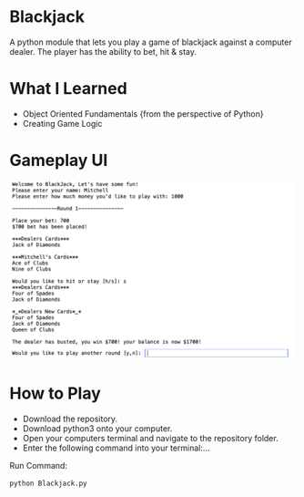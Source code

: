 # Blackjack

A python module that lets you play a game of blackjack against a computer dealer. The player has the ability to bet, hit & stay.

# What I Learned

* Object Oriented Fundamentals {from the perspective of Python}
* Creating Game Logic

# Gameplay UI

![hi](https://github.com/MED-1996/Blackjack/blob/main/Blackjack_Gameplay.png)

# How to Play

* Download the repository.
* Download python3 onto your computer.
* Open your computers terminal and navigate to the repository folder.
* Enter the following command into your terminal:...

Run Command:

	python Blackjack.py
